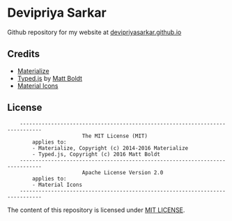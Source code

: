 # Devipriya Sarkar
Github repository for my website at [devipriyasarkar.github.io](https://devipriyasarkar.github.io/)

## Credits
* [Materialize](http://materializecss.com/)
* [Typed.js](http://www.mattboldt.com/demos/typed-js/) by [Matt Boldt](http://www.mattboldt.com/)
* [Material Icons](https://material.io/icons/)

## License
```
	-----------------------------------------------------------------------------
                        The MIT License (MIT)
        applies to: 
        - Materialize, Copyright (c) 2014-2016 Materialize
        - Typed.js, Copyright (c) 2016 Matt Boldt
	-----------------------------------------------------------------------------
                        Apache License Version 2.0
        applies to: 
        - Material Icons
	-----------------------------------------------------------------------------
```

The content of this repository is licensed under [MIT LICENSE](LICENSE).